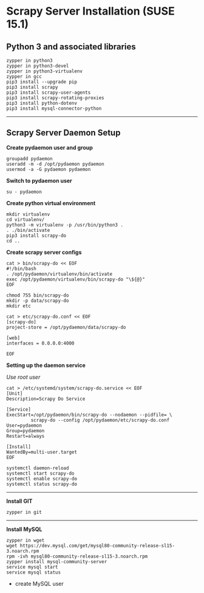 
# Scrapy Server Installation (SUSE 15.1)

## Python 3 and associated libraries
```
zypper in python3
zypper in python3-devel
zypper in python3-virtualenv
zypper in gcc
pip3 install --upgrade pip
pip3 install scrapy
pip3 install scrapy-user-agents
pip3 install scrapy-rotating-proxies
pip3 install python-dotenv
pip3 install mysql-connector-python
```

---

## Scrapy Server Daemon Setup
**Create pydaemon user and group**
```
groupadd pydaemon
useradd -m -d /opt/pydaemon pydaemon
usermod -a -G pydaemon pydaemon
```

**Switch to pydaemon user**
```
su - pydaemon
```
**Create python virtual environment**
```
mkdir virtualenv
cd virtualenv/
python3 -m virtualenv -p /usr/bin/python3 .
. ./bin/activate
pip3 install scrapy-do
cd ..
```

**Create scrapy server configs**
```
cat > bin/scrapy-do << EOF
#!/bin/bash
. /opt/pydaemon/virtualenv/bin/activate
exec /opt/pydaemon/virtualenv/bin/scrapy-do "\${@}"
EOF
```
```
chmod 755 bin/scrapy-do
mkdir -p data/scrapy-do
mkdir etc
```
```
cat > etc/scrapy-do.conf << EOF
[scrapy-do]
project-store = /opt/pydaemon/data/scrapy-do

[web]
interfaces = 0.0.0.0:4000

EOF
```

**Setting up the daemon service**

*Use root user*
```
cat > /etc/systemd/system/scrapy-do.service << EOF
[Unit]
Description=Scrapy Do Service

[Service]
ExecStart=/opt/pydaemon/bin/scrapy-do --nodaemon --pidfile= \
         scrapy-do --config /opt/pydaemon/etc/scrapy-do.conf
User=pydaemon
Group=pydaemon
Restart=always

[Install]
WantedBy=multi-user.target
EOF
```
```
systemctl daemon-reload
systemctl start scrapy-do
systemctl enable scrapy-do
systemctl status scrapy-do
```

---

**Install GIT**
```
zypper in git
```
---

**Install MySQL**
```
zypper in wget
wget https://dev.mysql.com/get/mysql80-community-release-sl15-3.noarch.rpm
rpm -ivh mysql80-community-release-sl15-3.noarch.rpm
zypper install mysql-community-server
service mysql start
service mysql status
```
- create MySQL user

